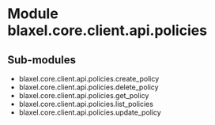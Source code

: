Module blaxel.core.client.api.policies
======================================

Sub-modules
-----------
* blaxel.core.client.api.policies.create_policy
* blaxel.core.client.api.policies.delete_policy
* blaxel.core.client.api.policies.get_policy
* blaxel.core.client.api.policies.list_policies
* blaxel.core.client.api.policies.update_policy